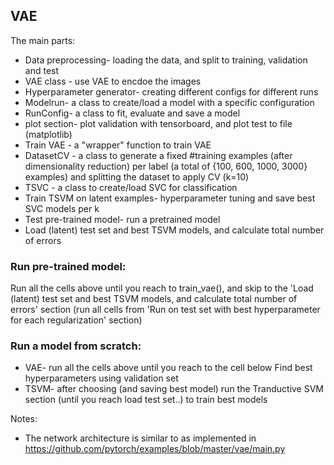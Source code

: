 ## VAE

The main parts:

* Data preprocessing- loading the data, and split to training, validation and test
* VAE class - use VAE to encdoe the images
* Hyperparameter generator- creating different configs for different runs
* Modelrun- a class to create/load a model with a specific configuration
* RunConfig- a class to fit, evaluate and save a model
* plot section- plot validation with tensorboard, and plot test to file (matplotlib)
* Train VAE - a "wrapper" function to train VAE
* DatasetCV - a class to generate a fixed #training examples (after dimensionality reduction) per label (a total of {100, 600, 1000, 3000} examples)
and splitting the dataset to apply CV (k=10)
* TSVC - a class to create/load SVC for classification
* Train TSVM on latent examples- hyperparameter tuning and save best SVC models per k
* Test pre-trained model- run a pretrained model
* Load (latent) test set and best TSVM models, and calculate total number of errors

### Run pre-trained model:
Run all the cells above until you reach to train_vae(), and skip to
the 'Load (latent) test set and best TSVM models, and calculate total number of errors' section (run all cells from 'Run on test set with best hyperparameter for each regularization' section)


### Run a model from scratch:
* VAE- run all the cells above until you reach to the cell below Find best hyperparameters using validation set
* TSVM- after choosing (and saving best model) run the Tranductive SVM section (until you reach load test set..) to train best models 
  
Notes:
* The network architecture is similar to as implemented in https://github.com/pytorch/examples/blob/master/vae/main.py